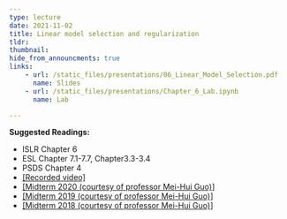 ```yaml
---
type: lecture
date: 2021-11-02
title: Linear model selection and regularization
tldr: 
thumbnail: 
hide_from_announcments: true
links: 
    - url: /static_files/presentations/06_Linear_Model_Selection.pdf
      name: Slides
    - url: /static_files/presentations/Chapter_6_Lab.ipynb
      name: Lab

---
```

**Suggested Readings:**
- ISLR Chapter 6
- ESL Chapter 7.1-7.7, Chapter3.3-3.4
- PSDS Chapter 4
- [[Recorded video]](https://www.youtube.com/watch?v=cEvxiUTvewU)
- [[Midterm 2020 (courtesy of professor Mei-Hui Guo)]](/nsysu-math524/static_files/presentations/Mid_term_2020.zip)
- [[Midterm 2019 (courtesy of professor Mei-Hui Guo)]](/nsysu-math524/static_files/presentations/Mid_term_2019.zip)
- [[Midterm 2018 (courtesy of professor Mei-Hui Guo)]](/nsysu-math524/static_files/presentations/Mid_term_2018.zip)



